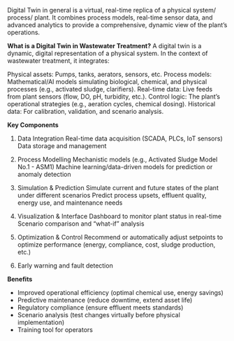 Digital Twin in general is a virtual, real-time replica of a physical system/ process/ plant. It combines process models, real-time sensor data, and advanced analytics to provide a comprehensive, dynamic view of the plant’s operations.

**What is a Digital Twin in Wastewater Treatment?**
A digital twin is a dynamic, digital representation of a physical system. In the context of wastewater treatment, it integrates:

Physical assets: Pumps, tanks, aerators, sensors, etc.
Process models: Mathematical/AI models simulating biological, chemical, and physical processes (e.g., activated sludge, clarifiers).
Real-time data: Live feeds from plant sensors (flow, DO, pH, turbidity, etc.).
Control logic: The plant’s operational strategies (e.g., aeration cycles, chemical dosing).
Historical data: For calibration, validation, and scenario analysis.

**Key Components**

1. Data Integration
Real-time data acquisition (SCADA, PLCs, IoT sensors)
Data storage and management

  
2. Process Modelling
Mechanistic models (e.g., Activated Sludge Model No.1 - ASM1)
Machine learning/data-driven models for prediction or anomaly detection

3. Simulation & Prediction
Simulate current and future states of the plant under different scenarios
Predict process upsets, effluent quality, energy use, and maintenance needs

4. Visualization & Interface
Dashboard to monitor plant status in real-time
Scenario comparison and “what-if” analysis

5. Optimization & Control
Recommend or automatically adjust setpoints to optimize performance (energy, compliance, cost, sludge production, etc.)

6. Early warning and fault detection

**Benefits**

- Improved operational efficiency (optimal chemical use, energy savings)
- Predictive maintenance (reduce downtime, extend asset life)
- Regulatory compliance (ensure effluent meets standards)
- Scenario analysis (test changes virtually before physical implementation)
- Training tool for operators
